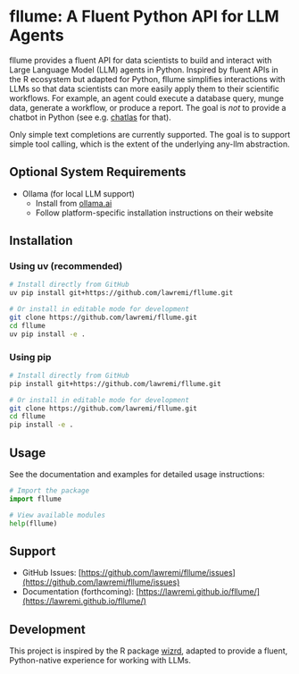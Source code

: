 # fllume: A Fluent Python API for LLM Agents

fllume provides a fluent API for data scientists to build and interact with Large Language Model (LLM) agents in Python. Inspired by fluent APIs in the R ecosystem but adapted for Python, fllume simplifies interactions with LLMs so that data scientists can more easily apply them to their scientific workflows. For example, an agent could execute a database query, munge data, generate a workflow, or produce a report. The goal is _not_ to provide a chatbot in Python (see e.g. [chatlas](https://github.com/posit-dev/chatlas) for that).

Only simple text completions are currently supported. The goal is to support simple tool calling, which is the extent of the underlying any-llm abstraction.

## Optional System Requirements

- Ollama (for local LLM support)
  - Install from [ollama.ai](https://ollama.ai)
  - Follow platform-specific installation instructions on their website

## Installation

### Using uv (recommended)

```bash
# Install directly from GitHub
uv pip install git+https://github.com/lawremi/fllume.git

# Or install in editable mode for development
git clone https://github.com/lawremi/fllume.git
cd fllume
uv pip install -e .
```

### Using pip

```bash
# Install directly from GitHub
pip install git+https://github.com/lawremi/fllume.git

# Or install in editable mode for development
git clone https://github.com/lawremi/fllume.git
cd fllume
pip install -e .
```

## Usage

See the documentation and examples for detailed usage instructions:

```python
# Import the package
import fllume

# View available modules
help(fllume)
```

## Support

- GitHub Issues: [https://github.com/lawremi/fllume/issues](https://github.com/lawremi/fllume/issues)
- Documentation (forthcoming): [https://lawremi.github.io/fllume/](https://lawremi.github.io/fllume/)

## Development

This project is inspired by the R package [wizrd](https://github.com/lawremi/wizrd), adapted to provide a fluent, Python-native experience for working with LLMs.
